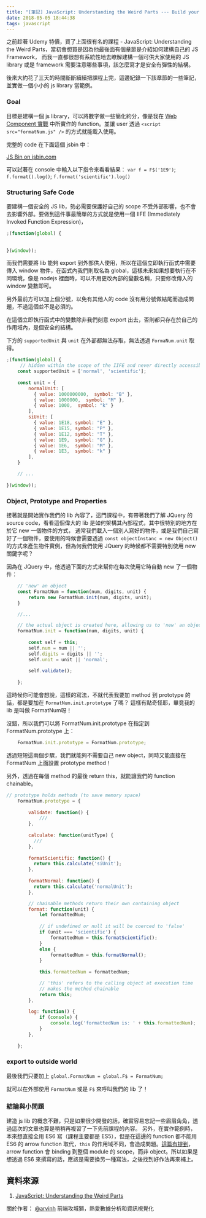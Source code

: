 ```yaml
---
title: "[筆記] JavaScript: Understanding the Weird Parts --- Build your own lib/framework"
date: 2018-05-05 18:44:38
tags: javascript
---
```


之前趁著 Udemy 特價，買了上面很有名的課程 - JavaScript: Understanding the Weird Parts，當初會想買是因為他最後面有個章節是介紹如何建構自己的 JS Framework，
而我一直都很想有系統性地去瞭解建構一個可供大家使用的 JS library 或是 framework 需要注意哪些事項，該怎麼寫才是安全有彈性的結構。

後來大約花了三天的時間斷斷續續把課程上完，這邊紀錄一下該章節的一些筆記，並實做一個小小的 js library 當範例。

### Goal

目標是建構一個 js library，可以將數字做一些簡化約分，像是我在 [Web Component 實戰](http://blog.techbridge.cc/2017/03/04/webcomopnent-practice/) 中所實作的 function。並讓 user 透過 `<script src="formatNum.js" />` 的方式就能載入使用。

完整的 code 在下面這個 jsbin 中：

<a class="jsbin-embed" href="http://jsbin.com/xuvipaj/1/embed?js,console">JS Bin on jsbin.com</a><script src="http://static.jsbin.com/js/embed.min.js?4.1.4"></script>

可以試著在 console 中輸入以下指令來看看結果：
`var f = F$('1E9')`;
`f.format().log()`;
`f.format('scientific').log()`

### Structuring Safe Code

要建構一個安全的 JS lib，勢必需要保護好自己的 scope 不受外部影響，也不會去影響外部。要做到這件事最簡單的方式就是使用一個 IIFE (Immediately Invoked Function Expression)，

```js
;(function(global) {
    
    
}(window));
```

而我們需要將 lib 能夠 export 到外部供人使用，所以在這個立即執行函式中需要傳入 window 物件，在函式內我們則取名為 global，這樣未來如果想要執行在不同環境，像是 nodejs 裡面時，可以不用更改內部的變數名稱，只要修改傳入的 window 變數即可。

另外最前方可以加上個分號，以免有其他人的 code 沒有用分號做結尾而造成問題，不過這個並不是必須的。

在這個立即執行函式中的變數除非我們刻意 export 出去，否則都只存在於自己的作用域內，是個安全的結構。

下方的 `supportedUnit` 與 `unit` 在外部都無法存取，無法透過 `FormaNum.unit` 取得。

```js
;(function(global) {
     // hidden within the scope of the IIFE and never directly accessible
    const supportedUnit = ['normal', 'scientific'];
    
    const unit = {
        normalUnit: [
          { value: 1000000000,  symbol: "B" },
          { value: 1000000,  symbol: "M" },
          { value: 1000,  symbol: "k" }
        ],
        siUnit: [
          { value: 1E18, symbol: "E" },
          { value: 1E15, symbol: "P" },
          { value: 1E12, symbol: "T" },
          { value: 1E9,  symbol: "G" },
          { value: 1E6,  symbol: "M" },
          { value: 1E3,  symbol: "k" }
        ],
    }

    // ...
    
}(window));
```

### Object, Prototype and Properties

接著就是開始實作我們的 lib 內容了，這門課程中，有帶著我們了解 JQuery 的 source code，看看這個偉大的 lib 是如何架構其內部程式，其中很特別的地方在於它 new 一個物件的方式，
通常我們載入一個別人寫好的物件，或是我們自己寫好了一個物件，要使用的時候會需要透過 `const objectInstanc = new Object()` 的方式來產生物件實例，但為何我們使用 JQuery 的時候都不需要特別使用 new 關鍵字呢？

因為在 JQuery 中，他透過下面的方式來幫你在每次使用它時自動 new 了一個物件：

```js
    // 'new' an object
    const FormatNum = function(num, digits, unit) {
        return new FormatNum.init(num, digits, unit);   
    }

    //...

    // the actual object is created here, allowing us to 'new' an object without calling 'new'
    FormatNum.init = function(num, digits, unit) {
        
        const self = this;
        self.num = num || '';
        self.digits = digits || '';
        self.unit = unit || 'normal';
        
        self.validate();
        
    };
```

這時候你可能會想說，這樣的寫法，不就代表我要加 method 到 prototype 的話，都是要加在 `FormatNum.init.prototype` 了嗎？ 這樣有點奇怪耶，畢竟我的 lib 是叫做 FormatNum呀！

沒錯，所以我們可以將 FormatNum.init.prototype 在指定到 FormatNum.prototype 上：

```js
    FormatNum.init.prototype = FormatNum.prototype;
```

透過短短這兩個步驟，我們就能夠不需要自己 new object，同時又能直接在 FormatNum 上面設置 prototype method！

另外，透過在每個 method 的最後 return this，就能讓我們的 function chainable。

```js
// prototype holds methods (to save memory space)
    FormatNum.prototype = {
        
        validate: function() {
            ///
        },
      
        calculate: function(unitType) {
          ///
        },
      
        formatScientific: function() {
          return this.calculate('siUnit');
        },
        
        formatNormal: function() {
          return this.calculate('normalUnit');
        },

        // chainable methods return their own containing object
        format: function(unit) {
            let formattedNum;
            
            // if undefined or null it will be coerced to 'false'
            if (unit === 'scientific') {
                formattedNum = this.formatScientific();  
            }
            else {
                formattedNum = this.formatNormal();  
            }
          
            this.formattedNum = formattedNum;

            // 'this' refers to the calling object at execution time
            // makes the method chainable
            return this;
        },
        
        log: function() {
            if (console) {
                console.log('formattedNum is: ' + this.formattedNum); 
            }
        },
        
    };
```

### export to outside world

最後我們只要加上 `global.FormatNum = global.F$ = FormatNum;`

就可以在外部使用 `FormatNum` 或是 `F$` 來呼叫我們的 lib 了！

### 結論與小問題

建造 js lib 的概念不難，只是如果很少開發的話，確實容易忘記一些眉眉角角，透過這次的文章也算是稍稍再複習了一下先前課程的內容。
另外，在實作範例時，本來想直接全用 ES6 寫（課程主要都是 ES5），但是在這邊的 function 都不能用 ES6 的 arrow function 取代，`this` 的作用域不同，會造成問題。[這篇有提到](https://derickbailey.com/2015/09/28/do-es6-arrow-functions-really-solve-this-in-javascript/)，arrow function 會 binding 到整個 module 的 scope，而非 object。所以如果是想透過 ES6 來撰寫的話，應該是需要換另一種寫法，之後找到好作法再來補上。


## 資料來源
1. [JavaScript: Understanding the Weird Parts](https://www.udemy.com/understand-javascript/learn/v4/)

關於作者： 
[@arvinh](http://blog.arvinh.info/about/) 前端攻城獅，熱愛數據分析和資訊視覺化